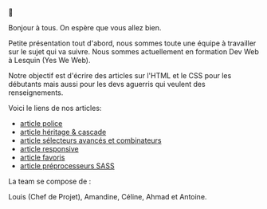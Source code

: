 :wave:

Bonjour à tous. 
On espère que vous allez bien.

Petite présentation tout d'abord, nous sommes toute une équipe à travailler sur le sujet qui va suivre.
Nous sommes actuellement en formation Dev Web à Lesquin (Yes We Web).

Notre objectif est d'écrire des articles sur l'HTML et le CSS pour les débutants mais aussi pour les devs aguerris qui veulent des renseignements.

Voici le liens de nos articles:

* [article police](Article_CSS/article_police.md)
* [article héritage & cascade](Article_CSS/article_héritage-cascade.md)
* [article sélecteurs avancés et combinateurs](Article_CSS/article_sélecteurs-avancés-combinateurs.md)
* [article responsive](Article_CSS/article_responsive.md)
* [article favoris](Article_CSS/favoris.md)
* [article préprocesseurs SASS](Article_CSS/preprocesseurs.md)


La team se compose de :

Louis (Chef de Projet), Amandine, Céline, Ahmad et Antoine.

